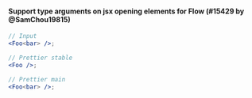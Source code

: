 #### Support type arguments on jsx opening elements for Flow (#15429 by @SamChou19815)

<!-- prettier-ignore -->
```jsx
// Input
<Foo<bar> />;

// Prettier stable
<Foo />;

// Prettier main
<Foo<bar> />;
```
